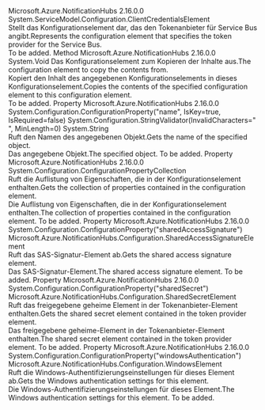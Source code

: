 <Type Name="TokenProviderElement" FullName="Microsoft.Azure.NotificationHubs.Configuration.TokenProviderElement">
  <TypeSignature Language="C#" Value="public class TokenProviderElement : System.ServiceModel.Configuration.ClientCredentialsElement" />
  <TypeSignature Language="ILAsm" Value=".class public auto ansi beforefieldinit TokenProviderElement extends System.ServiceModel.Configuration.ClientCredentialsElement" />
  <TypeSignature Language="DocId" Value="T:Microsoft.Azure.NotificationHubs.Configuration.TokenProviderElement" />
  <TypeSignature Language="VB.NET" Value="Public Class TokenProviderElement&#xA;Inherits ClientCredentialsElement" />
  <TypeSignature Language="F#" Value="type TokenProviderElement = class&#xA;    inherit ClientCredentialsElement" />
  <AssemblyInfo>
    <AssemblyName>Microsoft.Azure.NotificationHubs</AssemblyName>
    <AssemblyVersion>2.16.0.0</AssemblyVersion>
  </AssemblyInfo>
  <Base>
    <BaseTypeName>System.ServiceModel.Configuration.ClientCredentialsElement</BaseTypeName>
  </Base>
  <Interfaces />
  <Docs>
    <summary><span data-ttu-id="91e5f-101">Stellt das Konfigurationselement dar, das den Tokenanbieter für Service Bus angibt.</span><span class="sxs-lookup"><span data-stu-id="91e5f-101">Represents the configuration element that specifies the token provider for the Service Bus.</span></span></summary>
    <remarks>To be added.</remarks>
  </Docs>
  <Members>
    <Member MemberName="CopyFrom">
      <MemberSignature Language="C#" Value="public override void CopyFrom (System.ServiceModel.Configuration.ServiceModelExtensionElement from);" />
      <MemberSignature Language="ILAsm" Value=".method public hidebysig virtual instance void CopyFrom(class System.ServiceModel.Configuration.ServiceModelExtensionElement from) cil managed" />
      <MemberSignature Language="DocId" Value="M:Microsoft.Azure.NotificationHubs.Configuration.TokenProviderElement.CopyFrom(System.ServiceModel.Configuration.ServiceModelExtensionElement)" />
      <MemberSignature Language="VB.NET" Value="Public Overrides Sub CopyFrom (from As ServiceModelExtensionElement)" />
      <MemberSignature Language="F#" Value="override this.CopyFrom : System.ServiceModel.Configuration.ServiceModelExtensionElement -&gt; unit" Usage="tokenProviderElement.CopyFrom from" />
      <MemberType>Method</MemberType>
      <AssemblyInfo>
        <AssemblyName>Microsoft.Azure.NotificationHubs</AssemblyName>
        <AssemblyVersion>2.16.0.0</AssemblyVersion>
      </AssemblyInfo>
      <ReturnValue>
        <ReturnType>System.Void</ReturnType>
      </ReturnValue>
      <Parameters>
        <Parameter Name="from" Type="System.ServiceModel.Configuration.ServiceModelExtensionElement" />
      </Parameters>
      <Docs>
        <param name="from"><span data-ttu-id="91e5f-102">Das Konfigurationselement zum Kopieren der Inhalte aus.</span><span class="sxs-lookup"><span data-stu-id="91e5f-102">The configuration element to copy the contents from.</span></span></param>
        <summary><span data-ttu-id="91e5f-103">Kopiert den Inhalt des angegebenen Konfigurationselements in dieses Konfigurationselement.</span><span class="sxs-lookup"><span data-stu-id="91e5f-103">Copies the contents of the specified configuration element to this configuration element.</span></span></summary>
        <remarks>To be added.</remarks>
      </Docs>
    </Member>
    <Member MemberName="Name">
      <MemberSignature Language="C#" Value="public string Name { get; set; }" />
      <MemberSignature Language="ILAsm" Value=".property instance string Name" />
      <MemberSignature Language="DocId" Value="P:Microsoft.Azure.NotificationHubs.Configuration.TokenProviderElement.Name" />
      <MemberSignature Language="VB.NET" Value="Public Property Name As String" />
      <MemberSignature Language="F#" Value="member this.Name : string with get, set" Usage="Microsoft.Azure.NotificationHubs.Configuration.TokenProviderElement.Name" />
      <MemberType>Property</MemberType>
      <AssemblyInfo>
        <AssemblyName>Microsoft.Azure.NotificationHubs</AssemblyName>
        <AssemblyVersion>2.16.0.0</AssemblyVersion>
      </AssemblyInfo>
      <Attributes>
        <Attribute>
          <AttributeName>System.Configuration.ConfigurationProperty("name", IsKey=true, IsRequired=false)</AttributeName>
        </Attribute>
        <Attribute>
          <AttributeName>System.Configuration.StringValidator(InvalidCharacters=" ", MinLength=0)</AttributeName>
        </Attribute>
      </Attributes>
      <ReturnValue>
        <ReturnType>System.String</ReturnType>
      </ReturnValue>
      <Docs>
        <summary><span data-ttu-id="91e5f-104">Ruft den Namen des angegebenen <see cref="T:Microsoft.Azure.NotificationHubs.Configuration.TokenProviderElement" /> Objekt.</span><span class="sxs-lookup"><span data-stu-id="91e5f-104">Gets the name of the specified <see cref="T:Microsoft.Azure.NotificationHubs.Configuration.TokenProviderElement" /> object.</span></span></summary>
        <value><span data-ttu-id="91e5f-105">Das angegebene <see cref="T:Microsoft.Azure.NotificationHubs.Configuration.TokenProviderElement" /> Objekt.</span><span class="sxs-lookup"><span data-stu-id="91e5f-105">The specified <see cref="T:Microsoft.Azure.NotificationHubs.Configuration.TokenProviderElement" /> object.</span></span></value>
        <remarks>To be added.</remarks>
      </Docs>
    </Member>
    <Member MemberName="Properties">
      <MemberSignature Language="C#" Value="protected override System.Configuration.ConfigurationPropertyCollection Properties { get; }" />
      <MemberSignature Language="ILAsm" Value=".property instance class System.Configuration.ConfigurationPropertyCollection Properties" />
      <MemberSignature Language="DocId" Value="P:Microsoft.Azure.NotificationHubs.Configuration.TokenProviderElement.Properties" />
      <MemberSignature Language="VB.NET" Value="Protected Overrides ReadOnly Property Properties As ConfigurationPropertyCollection" />
      <MemberSignature Language="F#" Value="member this.Properties : System.Configuration.ConfigurationPropertyCollection" Usage="Microsoft.Azure.NotificationHubs.Configuration.TokenProviderElement.Properties" />
      <MemberType>Property</MemberType>
      <AssemblyInfo>
        <AssemblyName>Microsoft.Azure.NotificationHubs</AssemblyName>
        <AssemblyVersion>2.16.0.0</AssemblyVersion>
      </AssemblyInfo>
      <ReturnValue>
        <ReturnType>System.Configuration.ConfigurationPropertyCollection</ReturnType>
      </ReturnValue>
      <Docs>
        <summary><span data-ttu-id="91e5f-106">Ruft die Auflistung von Eigenschaften, die in der Konfigurationselement enthalten.</span><span class="sxs-lookup"><span data-stu-id="91e5f-106">Gets the collection of properties contained in the configuration element.</span></span></summary>
        <value><span data-ttu-id="91e5f-107">Die Auflistung von Eigenschaften, die in der Konfigurationselement enthalten.</span><span class="sxs-lookup"><span data-stu-id="91e5f-107">The collection of properties contained in the configuration element.</span></span></value>
        <remarks>To be added.</remarks>
      </Docs>
    </Member>
    <Member MemberName="SharedAccessSignature">
      <MemberSignature Language="C#" Value="public Microsoft.Azure.NotificationHubs.Configuration.SharedAccessSignatureElement SharedAccessSignature { get; }" />
      <MemberSignature Language="ILAsm" Value=".property instance class Microsoft.Azure.NotificationHubs.Configuration.SharedAccessSignatureElement SharedAccessSignature" />
      <MemberSignature Language="DocId" Value="P:Microsoft.Azure.NotificationHubs.Configuration.TokenProviderElement.SharedAccessSignature" />
      <MemberSignature Language="VB.NET" Value="Public ReadOnly Property SharedAccessSignature As SharedAccessSignatureElement" />
      <MemberSignature Language="F#" Value="member this.SharedAccessSignature : Microsoft.Azure.NotificationHubs.Configuration.SharedAccessSignatureElement" Usage="Microsoft.Azure.NotificationHubs.Configuration.TokenProviderElement.SharedAccessSignature" />
      <MemberType>Property</MemberType>
      <AssemblyInfo>
        <AssemblyName>Microsoft.Azure.NotificationHubs</AssemblyName>
        <AssemblyVersion>2.16.0.0</AssemblyVersion>
      </AssemblyInfo>
      <Attributes>
        <Attribute>
          <AttributeName>System.Configuration.ConfigurationProperty("sharedAccessSignature")</AttributeName>
        </Attribute>
      </Attributes>
      <ReturnValue>
        <ReturnType>Microsoft.Azure.NotificationHubs.Configuration.SharedAccessSignatureElement</ReturnType>
      </ReturnValue>
      <Docs>
        <summary><span data-ttu-id="91e5f-108">Ruft das SAS-Signatur-Element ab.</span><span class="sxs-lookup"><span data-stu-id="91e5f-108">Gets the shared access signature element.</span></span></summary>
        <value><span data-ttu-id="91e5f-109">Das SAS-Signatur-Element.</span><span class="sxs-lookup"><span data-stu-id="91e5f-109">The shared access signature element.</span></span></value>
        <remarks>To be added.</remarks>
      </Docs>
    </Member>
    <Member MemberName="SharedSecret">
      <MemberSignature Language="C#" Value="public Microsoft.Azure.NotificationHubs.Configuration.SharedSecretElement SharedSecret { get; }" />
      <MemberSignature Language="ILAsm" Value=".property instance class Microsoft.Azure.NotificationHubs.Configuration.SharedSecretElement SharedSecret" />
      <MemberSignature Language="DocId" Value="P:Microsoft.Azure.NotificationHubs.Configuration.TokenProviderElement.SharedSecret" />
      <MemberSignature Language="VB.NET" Value="Public ReadOnly Property SharedSecret As SharedSecretElement" />
      <MemberSignature Language="F#" Value="member this.SharedSecret : Microsoft.Azure.NotificationHubs.Configuration.SharedSecretElement" Usage="Microsoft.Azure.NotificationHubs.Configuration.TokenProviderElement.SharedSecret" />
      <MemberType>Property</MemberType>
      <AssemblyInfo>
        <AssemblyName>Microsoft.Azure.NotificationHubs</AssemblyName>
        <AssemblyVersion>2.16.0.0</AssemblyVersion>
      </AssemblyInfo>
      <Attributes>
        <Attribute>
          <AttributeName>System.Configuration.ConfigurationProperty("sharedSecret")</AttributeName>
        </Attribute>
      </Attributes>
      <ReturnValue>
        <ReturnType>Microsoft.Azure.NotificationHubs.Configuration.SharedSecretElement</ReturnType>
      </ReturnValue>
      <Docs>
        <summary><span data-ttu-id="91e5f-110">Ruft das freigegebene geheime Element in der Tokenanbieter-Element enthalten.</span><span class="sxs-lookup"><span data-stu-id="91e5f-110">Gets the shared secret element contained in the token provider element.</span></span></summary>
        <value><span data-ttu-id="91e5f-111">Das freigegebene geheime-Element in der Tokenanbieter-Element enthalten.</span><span class="sxs-lookup"><span data-stu-id="91e5f-111">The shared secret element contained in the token provider element.</span></span></value>
        <remarks>To be added.</remarks>
      </Docs>
    </Member>
    <Member MemberName="WindowsAuthentication">
      <MemberSignature Language="C#" Value="public Microsoft.Azure.NotificationHubs.Configuration.WindowsElement WindowsAuthentication { get; }" />
      <MemberSignature Language="ILAsm" Value=".property instance class Microsoft.Azure.NotificationHubs.Configuration.WindowsElement WindowsAuthentication" />
      <MemberSignature Language="DocId" Value="P:Microsoft.Azure.NotificationHubs.Configuration.TokenProviderElement.WindowsAuthentication" />
      <MemberSignature Language="VB.NET" Value="Public ReadOnly Property WindowsAuthentication As WindowsElement" />
      <MemberSignature Language="F#" Value="member this.WindowsAuthentication : Microsoft.Azure.NotificationHubs.Configuration.WindowsElement" Usage="Microsoft.Azure.NotificationHubs.Configuration.TokenProviderElement.WindowsAuthentication" />
      <MemberType>Property</MemberType>
      <AssemblyInfo>
        <AssemblyName>Microsoft.Azure.NotificationHubs</AssemblyName>
        <AssemblyVersion>2.16.0.0</AssemblyVersion>
      </AssemblyInfo>
      <Attributes>
        <Attribute>
          <AttributeName>System.Configuration.ConfigurationProperty("windowsAuthentication")</AttributeName>
        </Attribute>
      </Attributes>
      <ReturnValue>
        <ReturnType>Microsoft.Azure.NotificationHubs.Configuration.WindowsElement</ReturnType>
      </ReturnValue>
      <Docs>
        <summary><span data-ttu-id="91e5f-112">Ruft die Windows-Authentifizierungseinstellungen für dieses Element ab.</span><span class="sxs-lookup"><span data-stu-id="91e5f-112">Gets the Windows authentication settings for this element.</span></span></summary>
        <value><span data-ttu-id="91e5f-113">Die Windows-Authentifizierungseinstellungen für dieses Element.</span><span class="sxs-lookup"><span data-stu-id="91e5f-113">The Windows authentication settings for this element.</span></span></value>
        <remarks>To be added.</remarks>
      </Docs>
    </Member>
  </Members>
</Type>